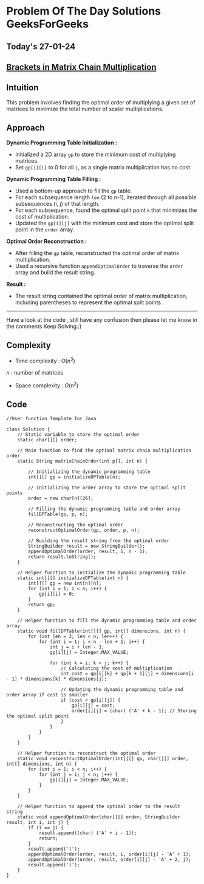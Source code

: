 #  Problem Of The Day Solutions GeeksForGeeks

## Today's 27-01-24 
## [Brackets in Matrix Chain Multiplication](https://www.geeksforgeeks.org/problems/brackets-in-matrix-chain-multiplication1024/1) 

## Intuition

This problem involves finding the optimal order of multiplying a given set of matrices to minimize the total number of scalar multiplications.


## Approach

**Dynamic Programming Table Initialization :**
   - Initialized a 2D array `gp` to store the minimum cost of multiplying matrices.
   - Set `gp[i][i]` to 0 for all `i`, as a single matrix multiplication has no cost.

**Dynamic Programming Table Filling :**
   - Used a bottom-up approach to fill the `gp` table.
   - For each subsequence length `len` (2 to n-1), iterated through all possible subsequences (i, j) of that length.
   - For each subsequence, found the optimal split point `k` that minimizes the cost of multiplication.
   - Updated the `gp[i][j]` with the minimum cost and store the optimal split point in the `order` array.

**Optimal Order Reconstruction :**
   - After filling the `gp` table, reconstructed the optimal order of matrix multiplication.
   - Used a recursive function `appendOptimalOrder` to traverse the `order` array and build the result string.

**Result :**
   - The result string contained the optimal order of matrix multiplication, including parentheses to represent the optimal split points.

---
Have a look at the code , still have any confusion then please let me know in the comments
Keep Solving.:)

## Complexity
- Time complexity : $O(n^3)$
<!-- Add your time complexity here, e.g. $$O())$$ -->
$n$ : number of matrices

- Space complexity : $O(n^2)$
<!-- Add your space complexity here, e.g. $$O(n)$$ -->

## Code 
```
//User function Template for Java

class Solution {
    // Static variable to store the optimal order
    static char[][] order;

    // Main function to find the optimal matrix chain multiplication order
    static String matrixChainOrder(int p[], int n) {
        
        // Initializing the dynamic programming table
        int[][] gp = initializeDPTable(n);
        
        // Initializing the order array to store the optimal split points
        order = new char[n][26]; 

        // Filling the dynamic programming table and order array
        fillDPTable(gp, p, n);
        
        // Reconstructing the optimal order
        reconstructOptimalOrder(gp, order, p, n);

        // Building the result string from the optimal order
        StringBuilder result = new StringBuilder();
        appendOptimalOrder(order, result, 1, n - 1);
        return result.toString();
    }

    // Helper function to initialize the dynamic programming table
    static int[][] initializeDPTable(int n) {
        int[][] gp = new int[n][n];
        for (int i = 1; i < n; i++) {
            gp[i][i] = 0;
        }
        return gp;
    }

    // Helper function to fill the dynamic programming table and order array
    static void fillDPTable(int[][] gp, int[] dimensions, int n) {
        for (int len = 2; len < n; len++) {
            for (int i = 1; i < n - len + 1; i++) {
                int j = i + len - 1;
                gp[i][j] = Integer.MAX_VALUE;

                for (int k = i; k < j; k++) {
                    // Calculating the cost of multiplication
                    int cost = gp[i][k] + gp[k + 1][j] + dimensions[i - 1] * dimensions[k] * dimensions[j];

                    // Updating the dynamic programming table and order array if cost is smaller
                    if (cost < gp[i][j]) {
                        gp[i][j] = cost;
                        order[i][j] = (char) ('A' + k - 1); // Storing the optimal split point
                    }
                }
            }
        }
    }

    // Helper function to reconstruct the optimal order
    static void reconstructOptimalOrder(int[][] gp, char[][] order, int[] dimensions, int n) {
        for (int i = 1; i < n; i++) {
            for (int j = i; j < n; j++) {
                gp[i][j] = Integer.MAX_VALUE;
            }
        }
    }

    // Helper function to append the optimal order to the result string
    static void appendOptimalOrder(char[][] order, StringBuilder result, int i, int j) {
        if (i == j) {
            result.append((char) ('A' + i - 1));
            return;
        }
        result.append('(');
        appendOptimalOrder(order, result, i, order[i][j] - 'A' + 1);
        appendOptimalOrder(order, result, order[i][j] - 'A' + 2, j);
        result.append(')');
    }
}
```

